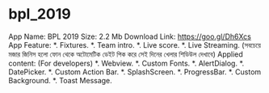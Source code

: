 # bpl_2019
App Name: BPL 2019 Size: 2.2 Mb Download Link: https://goo.gl/Dh6Xcs  App Feature: *. Fixtures.  *. Team intro. *. Live score.  *. Live Streaming.  (সবচেয়ে মজার জিনিস হলো ফোন থেকে অটোমেটিক  ডেইট পিক করে সেই দিনের খেলার শিডিউল দেখাবে)  Applied content: (For developers) *. Webview. *. Custom Fonts. *. AlertDialog. *. DatePicker. *. Custom Action Bar. *. SplashScreen. *. ProgressBar. *. Custom Background.  *. Toast  Message. 
